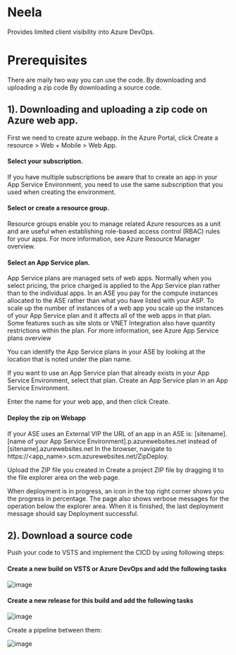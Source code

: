 # Neela
Provides limited client visibility into Azure DevOps.
# Prerequisites


There are maily two way you can use the code.
By downloading and uploading a zip code
By downloading a source code.

## 1). Downloading and uploading a zip code on Azure web app.
First we need to create azure webapp.
In the Azure Portal, click Create a resource > Web + Mobile > Web App.

#### Select your subscription.

If you have multiple subscriptions be aware that to create an app in your App Service Environment, you need to use the same subscription that you used when creating the environment.

#### Select or create a resource group.

Resource groups enable you to manage related Azure resources as a unit and are useful when establishing role-based access control (RBAC) rules for your apps. For more information, see Azure Resource Manager overview.

#### Select an App Service plan.

App Service plans are managed sets of web apps. Normally when you select pricing, the price charged is applied to the App Service plan rather than to the individual apps. In an ASE you pay for the compute instances allocated to the ASE rather than what you have listed with your ASP. To scale up the number of instances of a web app you scale up the instances of your App Service plan and it affects all of the web apps in that plan. Some features such as site slots or VNET Integration also have quantity restrictions within the plan. For more information, see Azure App Service plans overview

You can identify the App Service plans in your ASE by looking at the location that is noted under the plan name.

If you want to use an App Service plan that already exists in your App Service Environment, select that plan. Create an App Service plan in an App Service Environment.

Enter the name for your web app, and then click Create.

#### Deploy the zip on Webapp

If your ASE uses an External VIP the URL of an app in an ASE is: [sitename].[name of your App Service Environment].p.azurewebsites.net instead of [sitename].azurewebsites.net
In the browser, navigate to https://<app_name>.scm.azurewebsites.net/ZipDeploy.

Upload the ZIP file you created in Create a project ZIP file by dragging it to the file explorer area on the web page.

When deployment is in progress, an icon in the top right corner shows you the progress in percentage. The page also shows verbose messages for the operation below the explorer area. When it is finished, the last deployment message should say Deployment successful.

## 2). Download a source code
Push your code to VSTS and implement the CICD by using following steps:

#### Create a new build on VSTS or Azure DevOps and add the following tasks
![image](https://user-images.githubusercontent.com/40165674/46529623-c5066800-c8b4-11e8-9060-7003d1ec26e7.png)

#### Create a new release for this build and add the following tasks
![image](https://user-images.githubusercontent.com/40165674/46529795-668db980-c8b5-11e8-95ce-c41a26c1e018.png)

Create a pipeline between them:

![image](https://user-images.githubusercontent.com/40165674/46531476-fbdf7c80-c8ba-11e8-820b-1d071749c69a.png)


